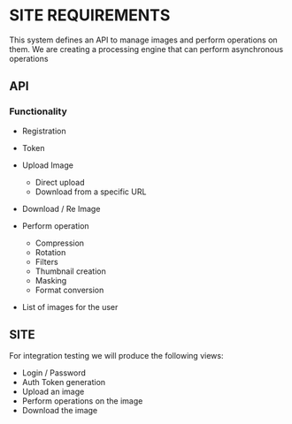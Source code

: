 # SITE REQUIREMENTS

This system defines an API to manage images and perform operations on them.
We are creating a processing engine that can perform asynchronous operations

## API

### Functionality

* Registration
* Token
* Upload Image
    - Direct upload
    - Download from a specific URL

* Download / Re Image
* Perform operation
    - Compression
    - Rotation
    - Filters
    - Thumbnail creation
    - Masking
    - Format conversion

* List of images for the user

## SITE

For integration testing we will produce the following views:

* Login / Password
* Auth Token generation
* Upload an image
* Perform operations on the image
* Download the image

